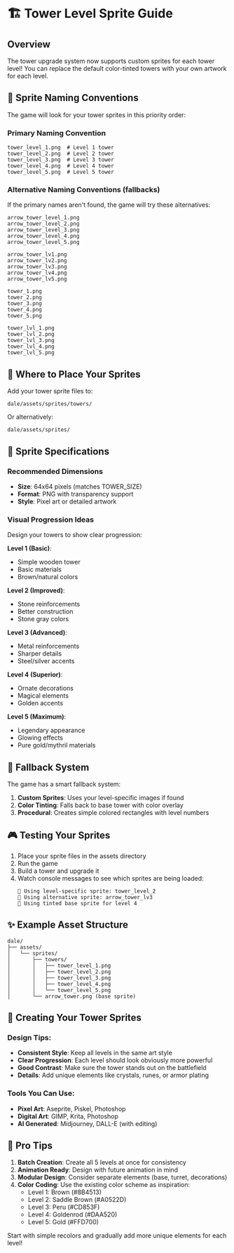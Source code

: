 # 🏗️ Tower Level Sprite Guide

## Overview
The tower upgrade system now supports custom sprites for each tower level! You can replace the default color-tinted towers with your own artwork for each level.

## 🎨 Sprite Naming Conventions

The game will look for your tower sprites in this priority order:

### Primary Naming Convention
```
tower_level_1.png  # Level 1 tower
tower_level_2.png  # Level 2 tower  
tower_level_3.png  # Level 3 tower
tower_level_4.png  # Level 4 tower
tower_level_5.png  # Level 5 tower
```

### Alternative Naming Conventions (fallbacks)
If the primary names aren't found, the game will try these alternatives:
```
arrow_tower_level_1.png
arrow_tower_level_2.png
arrow_tower_level_3.png
arrow_tower_level_4.png
arrow_tower_level_5.png
```

```
arrow_tower_lv1.png
arrow_tower_lv2.png
arrow_tower_lv3.png
arrow_tower_lv4.png
arrow_tower_lv5.png
```

```
tower_1.png
tower_2.png
tower_3.png
tower_4.png
tower_5.png
```

```
tower_lvl_1.png
tower_lvl_2.png
tower_lvl_3.png
tower_lvl_4.png
tower_lvl_5.png
```

## 📁 Where to Place Your Sprites

Add your tower sprite files to:
```
dale/assets/sprites/towers/
```

Or alternatively:
```
dale/assets/sprites/
```

## 🎯 Sprite Specifications

### Recommended Dimensions
- **Size**: 64x64 pixels (matches TOWER_SIZE)
- **Format**: PNG with transparency support
- **Style**: Pixel art or detailed artwork

### Visual Progression Ideas
Design your towers to show clear progression:

**Level 1 (Basic)**: 
- Simple wooden tower
- Basic materials
- Brown/natural colors

**Level 2 (Improved)**:
- Stone reinforcements
- Better construction
- Stone gray colors

**Level 3 (Advanced)**:
- Metal reinforcements
- Sharper details
- Steel/silver accents

**Level 4 (Superior)**:
- Ornate decorations
- Magical elements
- Golden accents

**Level 5 (Maximum)**:
- Legendary appearance
- Glowing effects
- Pure gold/mythril materials

## 🔧 Fallback System

The game has a smart fallback system:

1. **Custom Sprites**: Uses your level-specific images if found
2. **Color Tinting**: Falls back to base tower with color overlay
3. **Procedural**: Creates simple colored rectangles with level numbers

## 🎮 Testing Your Sprites

1. Place your sprite files in the assets directory
2. Run the game
3. Build a tower and upgrade it
4. Watch console messages to see which sprites are being loaded:
   ```
   🎨 Using level-specific sprite: tower_level_2
   🎨 Using alternative sprite: arrow_tower_lv3
   🎨 Using tinted base sprite for level 4
   ```

## ✨ Example Asset Structure

```
dale/
├── assets/
│   └── sprites/
│       ├── towers/
│       │   ├── tower_level_1.png
│       │   ├── tower_level_2.png
│       │   ├── tower_level_3.png
│       │   ├── tower_level_4.png
│       │   └── tower_level_5.png
│       └── arrow_tower.png (base sprite)
```

## 🎨 Creating Your Tower Sprites

### Design Tips:
- **Consistent Style**: Keep all levels in the same art style
- **Clear Progression**: Each level should look obviously more powerful
- **Good Contrast**: Make sure the tower stands out on the battlefield
- **Details**: Add unique elements like crystals, runes, or armor plating

### Tools You Can Use:
- **Pixel Art**: Aseprite, Piskel, Photoshop
- **Digital Art**: GIMP, Krita, Photoshop
- **AI Generated**: Midjourney, DALL-E (with editing)

## 🚀 Pro Tips

1. **Batch Creation**: Create all 5 levels at once for consistency
2. **Animation Ready**: Design with future animation in mind
3. **Modular Design**: Consider separate elements (base, turret, decorations)
4. **Color Coding**: Use the existing color scheme as inspiration:
   - Level 1: Brown (#8B4513)
   - Level 2: Saddle Brown (#A0522D) 
   - Level 3: Peru (#CD853F)
   - Level 4: Goldenrod (#DAA520)
   - Level 5: Gold (#FFD700)

Start with simple recolors and gradually add more unique elements for each level! 